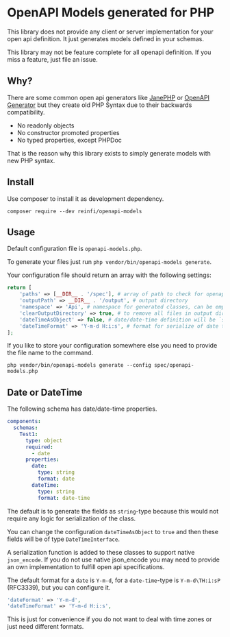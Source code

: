 # OpenAPI Models generated for PHP

This library does not provide any client or server implementation 
for your open api definition. It just generates models defined in your
schemas. 

This library may not be feature complete for all openapi definition. If you miss a feature, just file an issue.

## Why?
There are some common open api generators like [JanePHP](https://github.com/janephp/janephp) or [OpenAPI Generator](https://openapi-generator.tech) but they
create old PHP Syntax due to their backwards compatibility. 

- No readonly objects
- No constructor promoted properties
- No typed properties, except PHPDoc

That is the reason why this library exists to simply generate models
with new PHP syntax.

## Install

Use composer to install it as development dependency. 

`composer require --dev reinfi/openapi-models`

## Usage

Default configuration file is `openapi-models.php`. 

To generate your files just run `php vendor/bin/openapi-models generate`.

Your configuration file should return an array with the following settings:

```php
return [
    'paths' => [__DIR__ . '/spec'], # array of path to check for openapi files
    'outputPath' => __DIR__ . '/output', # output directory
    'namespace' => 'Api', # namespace for generated classes, can be empty
    'clearOutputDirectory' => true, # to remove all files in output directory, default is false
    'dateTimeAsObject' => false, # date/date-time definition will be `string` otherwise `DateTimeInterface`.
    'dateTimeFormat' => 'Y-m-d H:i:s', # format for serialize of date time fields
];
```

If you like to store your configuration somewhere else you need to provide the file name to the command.

`php vendor/bin/openapi-models generate --config spec/openapi-models.php`

## Date or DateTime

The following schema has date/date-time properties.

```yml
components:
  schemas:
    Test1:
      type: object
      required:
        - date
      properties:
        date:
          type: string
          format: date
        dateTime:
          type: string
          format: date-time
```

The default is to generate the fields as `string`-type because this would not require
any logic for serialization of the class. 

You can change the configuration `dateTimeAsObject` to `true` and then these fields will be of type `DateTimeInterface`. 

A serialization function is added to these classes to support native `json_encode`. If you do not use native json_encode you 
may need to provide an own implementation to fulfill open api specifications. 

The default format for a `date` is `Y-m-d`, for a `date-time`-type is `Y-m-d\TH:i:sP` (RFC3339), but you can configure it.

```php
'dateFormat' => 'Y-m-d',
'dateTimeFormat' => 'Y-m-d H:i:s',
```

This is just for convenience if you do not want to deal with time zones or just need different formats. 
